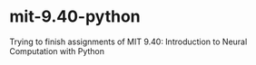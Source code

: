 # mit-9.40-python
Trying to finish assignments of MIT 9.40: Introduction to Neural Computation with Python
